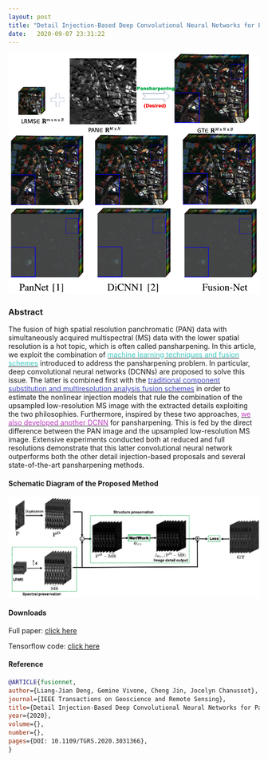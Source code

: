 ```yaml
---
layout: post
title: "Detail Injection-Based Deep Convolutional Neural Networks for Pansharpening"
date:   2020-09-07 23:31:22
---
```


![](/assets/images/IEEE_TGRS_Fusionnet.png)
### Abstract
The fusion of high spatial resolution panchromatic (PAN) data with simultaneously acquired multispectral (MS) data with the lower spatial resolution is a hot topic, which is often called pansharpening. In this article, we exploit the combination of [<span style="color: #3ec9c0">machine learning techniques and fusion schemes</span>]() introduced to address the pansharpening problem. In particular, deep convolutional neural networks (DCNNs) are proposed to solve this issue. The latter is combined first with the [<span style="color: #4044c2">traditional component substitution and multiresolution analysis fusion schemes</span>]() in order to estimate the nonlinear injection models that rule the combination of the upsampled low-resolution MS image with the extracted details exploiting the two philosophies. Furthermore, inspired by these two approaches, [<span style="color: #c23ec2">we also developed another DCNN</span>]() for pansharpening. This is fed by the direct difference between the PAN image and the upsampled low-resolution MS image. Extensive experiments conducted both at reduced and full resolutions demonstrate that this latter convolutional neural network outperforms both the other detail injection-based proposals and several state-of-the-art pansharpening methods.

#### Schematic Diagram of the Proposed Method
![](/assets/images/IEEE_TGRS_Fusionnet_schematic.png)
#### Downloads

Full paper: [click here](assets/files/thesis/IEEE_TGRS_Fusionnet.pdf)

Tensorflow code: [click here](https://github.com/liangjiandeng/FusionNet)

#### Reference
```bib
@ARTICLE{fusionnet,
author={Liang-Jian Deng, Gemine Vivone, Cheng Jin, Jocelyn Chanussot},
journal={IEEE Transactions on Geoscience and Remote Sensing},
title={Detail Injection-Based Deep Convolutional Neural Networks for Pansharpening},
year={2020},
volume={},
number={},
pages={DOI: 10.1109/TGRS.2020.3031366},
}
```
